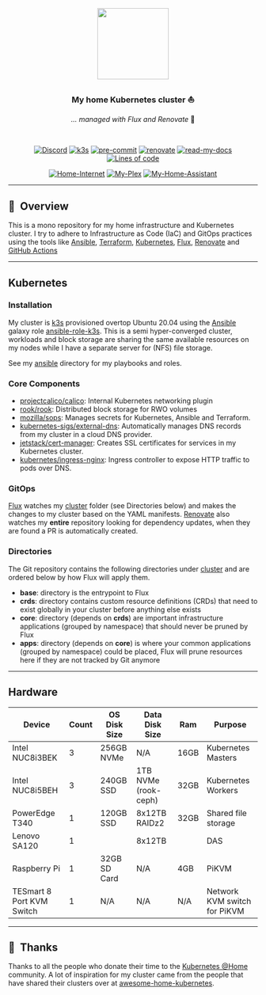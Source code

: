<div align="center">

<img src="https://camo.githubusercontent.com/5b298bf6b0596795602bd771c5bddbb963e83e0f/68747470733a2f2f692e696d6775722e636f6d2f7031527a586a512e706e67" align="center" width="144px" height="144px"/>

### My home Kubernetes cluster :sailboat:

_... managed with Flux and Renovate_ :robot:

</div>

<br/>

<div align="center">

[![Discord](https://img.shields.io/discord/673534664354430999?style=for-the-badge&label=discord&logo=discord&logoColor=white)](https://discord.gg/k8s-at-home)
[![k3s](https://img.shields.io/badge/k3s-v1.23.1-brightgreen?style=for-the-badge&logo=kubernetes&logoColor=white)](https://k3s.io/)
[![pre-commit](https://img.shields.io/badge/pre--commit-enabled-brightgreen?logo=pre-commit&logoColor=white&style=for-the-badge)](https://github.com/pre-commit/pre-commit)
[![renovate](https://img.shields.io/badge/renovate-enabled-brightgreen?style=for-the-badge&logo=renovatebot&logoColor=white)](https://github.com/renovatebot/renovate)
[![read-my-docs](https://img.shields.io/badge/read%20my-docs-brightgreen?logo=read-the-docs&logoColor=white&style=for-the-badge)](https://onedr0p.github.io/home-ops/)
[![Lines of code](https://img.shields.io/tokei/lines/github/onedr0p/home-ops?style=for-the-badge&color=brightgreen&label=lines&logo=codefactor&logoColor=white)](https://github.com/onedr0p/home-ops/graphs/contributors)

</div>

<div align="center">

[![Home-Internet](https://img.shields.io/uptimerobot/status/m784591389-ddbc4c84041a70eb6f6a3fb4?color=important&label=home%20internet&style=flat-square&logo=opnSense&logoColor=white)](https://uptimerobot.com)
[![My-Plex](https://img.shields.io/uptimerobot/status/m784591338-cbf3205bc18109108eb0ea8e?logo=plex&logoColor=white&color=important&label=my%20plex&style=flat-square)](https://plex.tv)
[![My-Home-Assistant](https://img.shields.io/uptimerobot/status/m786203807-32ce99612d7b2d01b89c4315?logo=homeassistant&logoColor=white&color=important&label=my%20home%20assistant&style=flat-square)](https://www.home-assistant.io/)

</div>

---

## :book:&nbsp; Overview

This is a mono repository for my home infrastructure and Kubernetes cluster. I try to adhere to Infrastructure as Code (IaC) and GitOps practices using the tools like [Ansible](https://www.ansible.com/), [Terraform](https://www.terraform.io/), [Kubernetes](https://kubernetes.io/), [Flux](https://github.com/fluxcd/flux2), [Renovate](https://github.com/renovatebot/renovate) and [GitHub Actions](https://github.com/features/actions)

---

## Kubernetes

### Installation

My cluster is [k3s](https://k3s.io/) provisioned overtop Ubuntu 20.04 using the [Ansible](https://www.ansible.com/) galaxy role [ansible-role-k3s](https://github.com/PyratLabs/ansible-role-k3s). This is a semi hyper-converged cluster, workloads and block storage are sharing the same available resources on my nodes while I have a separate server for (NFS) file storage.

See my [ansible](./ansible/) directory for my playbooks and roles.

### Core Components

- [projectcalico/calico](https://github.com/projectcalico/calico): Internal Kubernetes networking plugin
- [rook/rook](https://github.com/projectcalico/calico): Distributed block storage for RWO volumes
- [mozilla/sops](https://toolkit.fluxcd.io/guides/mozilla-sops/): Manages secrets for Kubernetes, Ansible and Terraform.
- [kubernetes-sigs/external-dns](https://github.com/kubernetes-sigs/external-dns): Automatically manages DNS records from my cluster in a cloud DNS provider.
- [jetstack/cert-manager](https://cert-manager.io/docs/): Creates SSL certificates for services in my Kubernetes cluster.
- [kubernetes/ingress-nginx](https://github.com/kubernetes/ingress-nginx/): Ingress controller to expose HTTP traffic to pods over DNS.

### GitOps

[Flux](https://github.com/fluxcd/flux2) watches my [cluster](./cluster/) folder (see Directories below) and makes the changes to my cluster based on the YAML manifests. [Renovate](https://github.com/renovatebot/renovate) also watches my **entire** repository looking for dependency updates, when they are found a PR is automatically created.

### Directories

The Git repository contains the following directories under [cluster](./cluster/) and are ordered below by how Flux will apply them.

- **base**: directory is the entrypoint to Flux
- **crds**: directory contains custom resource definitions (CRDs) that need to exist globally in your cluster before anything else exists
- **core**: directory (depends on **crds**) are important infrastructure applications (grouped by namespace) that should never be pruned by Flux
- **apps**: directory (depends on **core**) is where your common applications (grouped by namespace) could be placed, Flux will prune resources here if they are not tracked by Git anymore

---

## Hardware

| Device                    | Count | OS Disk Size | Data Disk Size       | Ram  | Purpose                      |
|---------------------------|-------|--------------|----------------------|------|------------------------------|
| Intel NUC8i3BEK           | 3     | 256GB NVMe   | N/A                  | 16GB | Kubernetes Masters           |
| Intel NUC8i5BEH           | 3     | 240GB SSD    | 1TB NVMe (rook-ceph) | 32GB | Kubernetes Workers           |
| PowerEdge T340            | 1     | 120GB SSD    | 8x12TB RAIDz2        | 32GB | Shared file storage          |
| Lenovo SA120              | 1     |              | 8x12TB               |      | DAS                          |
| Raspberry Pi              | 1     | 32GB SD Card | N/A                  | 4GB  | PiKVM                        |
| TESmart 8 Port KVM Switch | 1     | N/A          | N/A                  | N/A  | Network KVM switch for PiKVM |

---

## :handshake:&nbsp; Thanks

Thanks to all the people who donate their time to the [Kubernetes @Home](https://github.com/k8s-at-home/) community. A lot of inspiration for my cluster came from the people that have shared their clusters over at [awesome-home-kubernetes](https://github.com/k8s-at-home/awesome-home-kubernetes).
